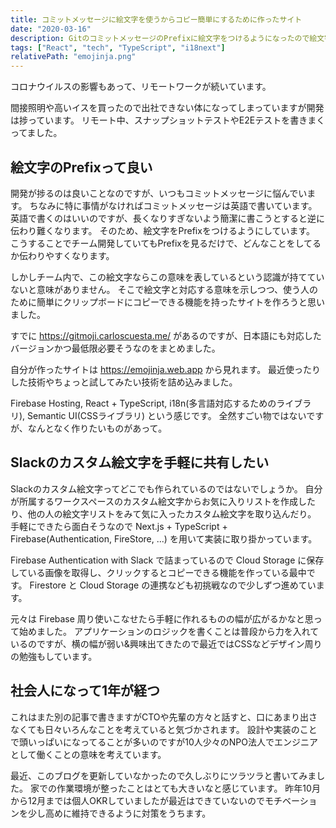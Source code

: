 ```yaml
---
title: コミットメッセージに絵文字を使うからコピー簡単にするために作ったサイト
date: "2020-03-16"
description: GitのコミットメッセージのPrefixに絵文字をつけるようになったので絵文字簡単にコピーできるやつを作ってみました。ゆくゆくは所属するSlackワークスペースのカスタム絵文字をいい感じに共有できるアプリを作るための土台です。
tags: ["React", "tech", "TypeScript", "i18next"]
relativePath: "emojinja.png"
---
```


コロナウイルスの影響もあって、リモートワークが続いています。

間接照明や高いイスを買ったので出社できない体になってしまっていますが開発は捗っています。
リモート中、スナップショットテストやE2Eテストを書きまくってました。

## 絵文字のPrefixって良い
開発が捗るのは良いことなのですが、いつもコミットメッセージに悩んでいます。
ちなみに特に事情がなければコミットメッセージは英語で書いています。
英語で書くのはいいのですが、長くなりすぎないよう簡潔に書こうとすると逆に伝わり難くなります。
そのため、絵文字をPrefixをつけるようにしています。
こうすることでチーム開発していてもPrefixを見るだけで、どんなことをしてるか伝わりやすくなります。

しかしチーム内で、この絵文字ならこの意味を表しているという認識が持てていないと意味がありません。
そこで絵文字と対応する意味を示しつつ、使う人のために簡単にクリップボードにコピーできる機能を持ったサイトを作ろうと思いました。

すでに https://gitmoji.carloscuesta.me/ があるのですが、日本語にも対応したバージョンかつ最低限必要そうなのをまとめました。

自分が作ったサイトは https://emojinja.web.app から見れます。
最近使ったりした技術やちょっと試してみたい技術を詰め込みました。

Firebase Hosting, React + TypeScript, i18n(多言語対応するためのライブラリ), Semantic UI(CSSライブラリ) という感じです。
全然すごい物ではないですが、なんとなく作りたいものがあって。


## Slackのカスタム絵文字を手軽に共有したい
Slackのカスタム絵文字ってどこでも作られているのではないでしょうか。
自分が所属するワークスペースのカスタム絵文字からお気に入りリストを作成したり、他の人の絵文字リストをみて気に入ったカスタム絵文字を取り込んだり。
手軽にできたら面白そうなので Next.js + TypeScript + Firebase(Authentication, FireStore, ...) を用いて実装に取り掛かっています。

Firebase Authentication with Slack で詰まっているので Cloud Storage に保存している画像を取得し、クリックするとコピーできる機能を作っている最中です。
Firestore と Cloud Storage の連携なども初挑戦なので少しずつ進めています。

元々は Firebase 周り使いこなせたら手軽に作れるものの幅が広がるかなと思って始めました。
アプリケーションのロジックを書くことは普段から力を入れているのですが、横の幅が弱い&興味出てきたので最近ではCSSなどデザイン周りの勉強もしています。


## 社会人になって1年が経つ
これはまた別の記事で書きますがCTOや先輩の方々と話すと、口にあまり出さなくても日々いろんなことを考えていると気づかされます。
設計や実装のことで頭いっぱいになってることが多いのですが10人少々のNPO法人でエンジニアとして働くことの意味を考えています。

最近、このブログを更新していなかったので久しぶりにツラツラと書いてみました。
家での作業環境が整ったことはとても大きいなと感じています。
昨年10月から12月までは個人OKRしていましたが最近はできていないのでモチベーションを少し高めに維持できるように対策をうちます。
